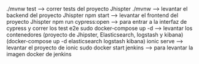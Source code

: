 ./mvnw test --> correr tests del proyecto Jhispter
./mvnw --> levantar el backend del proyecto Jhispter
npm start --> levantar el frontend del proyecto Jhispter
npm run cypress:open --> para entrar a la interfaz de cypress y correr los test e2e
sudo docker-compose up -d --> levantar los contenedores (proyecto de Jhipster, Elasticsearch, logstash y kibana)
(docker-compose up -d elasticsearch logstash kibana)
ionic serve --> levantar el proyecto de ionic
sudo docker start jenkins --> para levantar la imagen docker de jenkins
